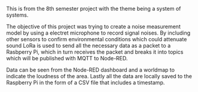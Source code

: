 This is from the 8th semester project with the theme being a system of systems.

The objective of this project was trying to create a noise measurement model by using a electret microphone to record signal noises. 
By including other sensors to confirm environmental conditions which could attenuate sound LoRa is used to send all the necessary data as a 
packet to a Rasbperry Pi, which in turn receives the packet and breaks it into topics which will be published with MQTT to Node-RED.

Data can be seen from the Node-RED dashboard and a worldmap to indicate the loudness of the area. Lastly all the data are locally saved to the 
Raspberry Pi in the form of a CSV file that includes a timestamp.
